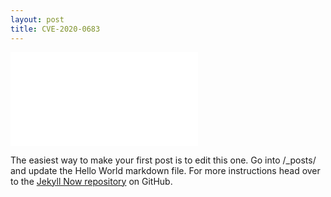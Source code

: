 ```yaml
---
layout: post
title: CVE-2020-0683
---
```


<object data="![_config.yml]({{ site.baseurl }}/Assets/MSI_EoP_New.pdf)" type="application/pdf">
    <embed src="![_config.yml]({{ site.baseurl }}/Assets/MSI_EoP_New.pdf)" type="application/pdf" />
</object>
    
The easiest way to make your first post is to edit this one. Go into /_posts/ and update the Hello World markdown file. For more instructions head over to the [Jekyll Now repository](https://github.com/barryclark/jekyll-now) on GitHub.
